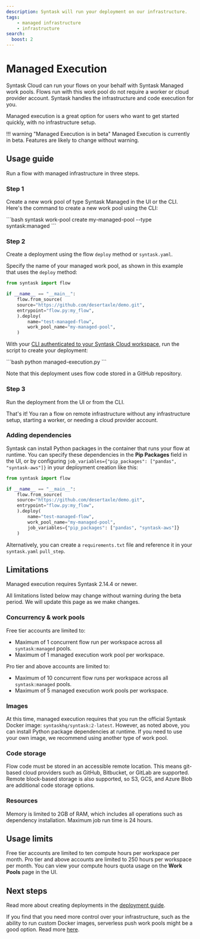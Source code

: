 ```yaml
---
description: Syntask will run your deployment on our infrastructure.
tags:
    - managed infrastructure
    - infrastructure
search:
  boost: 2
---
```


# Managed Execution <span class="badge cloud"></span> <span class="badge beta"/>

Syntask Cloud can run your flows on your behalf with Syntask Managed work pools.
Flows run with this work pool do not require a worker or cloud provider account.
Syntask handles the infrastructure and code execution for you.

Managed execution is a great option for users who want to get started quickly, with no infrastructure setup.

!!! warning "Managed Execution is in beta"
    Managed Execution is currently in beta.
    Features are likely to change without warning.

## Usage guide

Run a flow with managed infrastructure in three steps.

### Step 1

Create a new work pool of type Syntask Managed in the UI or the CLI.
Here's the command to create a new work pool using the CLI:

<div class="terminal">
```bash
syntask work-pool create my-managed-pool --type syntask:managed
```
</div>

### Step 2

Create a deployment using the flow `deploy` method or `syntask.yaml`.

Specify the name of your managed work pool, as shown in this example that uses the `deploy` method:

```python hl_lines="9" title="managed-execution.py"
from syntask import flow

if __name__ == "__main__":
    flow.from_source(
    source="https://github.com/desertaxle/demo.git",
    entrypoint="flow.py:my_flow",
    ).deploy(
        name="test-managed-flow",
        work_pool_name="my-managed-pool",
    )
```

With your [CLI authenticated to your Syntask Cloud workspace](/cloud/users/api-keys/), run the script to create your deployment:

<div class="terminal">
```bash
python managed-execution.py
```
</div>

Note that this deployment uses flow code stored in a GitHub repository.

### Step 3

Run the deployment from the UI or from the CLI.

That's it! You ran a flow on remote infrastructure without any infrastructure setup, starting a worker, or needing a cloud provider account.

### Adding dependencies

Syntask can install Python packages in the container that runs your flow at runtime.
You can specify these dependencies in the **Pip Packages** field in the UI, or by configuring `job_variables={"pip_packages": ["pandas", "syntask-aws"]}` in your deployment creation like this:

```python hl_lines="10"
from syntask import flow

if __name__ == "__main__":
    flow.from_source(
    source="https://github.com/desertaxle/demo.git",
    entrypoint="flow.py:my_flow",
    ).deploy(
        name="test-managed-flow",
        work_pool_name="my-managed-pool",
        job_variables={"pip_packages": ["pandas", "syntask-aws"]}
    )
```

Alternatively, you can create a `requirements.txt` file and reference it in your `syntask.yaml` `pull_step`.

## Limitations

Managed execution requires Syntask 2.14.4 or newer.

All limitations listed below may change without warning during the beta period.
We will update this page as we make changes.

### Concurrency & work pools

Free tier accounts are limited to:

- Maximum of 1 concurrent flow run per workspace across all `syntask:managed` pools.
- Maximum of 1 managed execution work pool per workspace.

Pro tier and above accounts are limited to:

- Maximum of 10 concurrent flow runs per workspace across all `syntask:managed` pools.
- Maximum of 5 managed execution work pools per workspace.

### Images

At this time, managed execution requires that you run the official Syntask Docker image: `syntaskhq/syntask:2-latest`. However, as noted above, you can install Python package dependencies at runtime. If you need to use your own image, we recommend using another type of work pool.

### Code storage

Flow code must be stored in an accessible remote location.
This means git-based cloud providers such as GitHub, Bitbucket, or GitLab are supported.
Remote block-based storage is also supported, so S3, GCS, and Azure Blob are additional code storage options.

### Resources

Memory is limited to 2GB of RAM, which includes all operations such as dependency installation. Maximum job run time is 24 hours.

## Usage limits

Free tier accounts are limited to ten compute hours per workspace per month. Pro tier and above accounts are limited to 250 hours per workspace per month. You can view your compute hours quota usage on the **Work Pools** page in the UI.

## Next steps

Read more about creating deployments in the [deployment guide](/guides/syntask-deploy/).

If you find that you need more control over your infrastructure, such as the ability to run custom Docker images, serverless push work pools might be a good option.
Read more [here](/guides/deployment/push-work-pools/).
